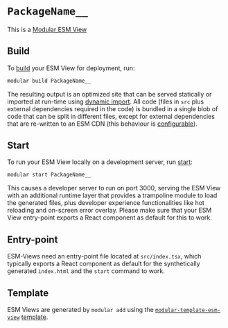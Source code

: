 # `PackageName__`

This is a [Modular ESM View](https://modular.js.org/package-types/esm-view)

## Build

To [build](https://modular.js.org/commands/build) your ESM View for deployment,
run:

```bash
modular build PackageName__
```

The resulting output is an optimized site that can be served statically or
imported at run-time using
[dynamic import](https://developer.mozilla.org/en-US/docs/Web/JavaScript/Reference/Operators/import).
All code (files in `src` plus external dependencies required in the code) is
bundled in a single blob of code that can be split in different files, except
for external dependencies that are re-written to an ESM CDN (this behaviour is
[configurable](https://modular.js.org/configuration)).

## Start

To run your ESM View locally on a development server, run
[start](https://modular.js.org/commands/start):

```bash
modular start PackageName__
```

This causes a developer server to run on port 3000, serving the ESM View with an
additional runtime layer that provides a trampoline module to load the generated
files, plus developer experience functionalities like hot reloading and
on-screen error overlay. Please make sure that your ESM View entry-point exports
a React component as default for this to work.

## Entry-point

ESM-Views need an entry-point file located at `src/index.tsx`, which typically
exports a React component as default for the synthetically generated
`index.html` and the `start` command to work.

## Template

ESM Views are generated by `modular add` using the
[`modular-template-esm-view`](https://github.com/jpmorganchase/modular/tree/main/packages/modular-template-esm-view)
[template](https://modular.js.org/package-types/template).
